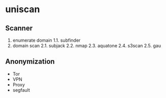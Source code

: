 # uniscan

## Scanner 
1. enumerate domain
    1.1. subfinder
2. domain scan
    2.1. subjack
    2.2. nmap
    2.3. aquatone
    2.4. s3scan
    2.5. gau

## Anonymization

- Tor
- VPN
- Proxy
- segfault
